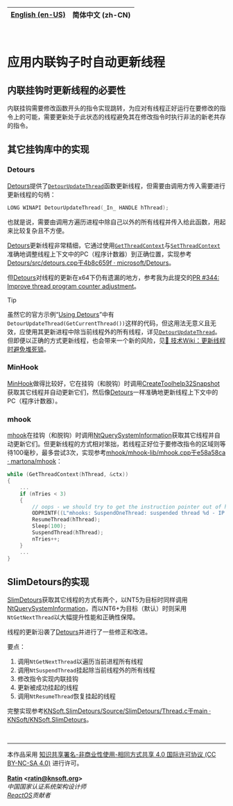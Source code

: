 | [English (en-US)](./README.md) | **简体中文 (zh-CN)** |
| --- | --- |

&nbsp;

# 应用内联钩子时自动更新线程

## 内联挂钩时更新线程的必要性

内联挂钩需要修改函数开头的指令实现跳转，为应对有线程正好运行在要修改的指令上的可能，需要更新处于此状态的线程避免其在修改指令时执行非法的新老共存的指令。

## 其它挂钩库中的实现

### Detours

[Detours](https://github.com/microsoft/Detours)提供了[`DetourUpdateThread`](https://github.com/microsoft/Detours/wiki/DetourUpdateThread)函数更新线程，但需要由调用方传入需要进行更新线程的句柄：
```C
LONG WINAPI DetourUpdateThread(_In_ HANDLE hThread);
```
也就是说，需要由调用方遍历进程中除自己以外的所有线程并传入给此函数，用起来比较复杂且不方便。

[Detours](https://github.com/microsoft/Detours)更新线程非常精细，它通过使用[`GetThreadContext`](https://learn.microsoft.com/en-us/windows/win32/api/processthreadsapi/nf-processthreadsapi-getthreadcontext)与[`SetThreadContext`](https://learn.microsoft.com/en-us/windows/win32/api/processthreadsapi/nf-processthreadsapi-setthreadcontext)准确地调整线程上下文中的PC（程序计数器）到正确位置，实现参考[Detours/src/detours.cpp于4b8c659f · microsoft/Detours](https://github.com/microsoft/Detours/blob/4b8c659f549b0ab21cf649377c7a84eb708f5e68/src/detours.cpp#L1840-L1906)。

但[Detours](https://github.com/microsoft/Detours)对线程的更新在x64下仍有遗漏的地方，参考我为此提交的[PR #344: Improve thread program counter adjustment](https://github.com/microsoft/Detours/pull/344)。

> [!TIP]
> 虽然它的官方示例“[Using Detours](https://github.com/microsoft/Detours/wiki/Using-Detours)”中有`DetourUpdateThread(GetCurrentThread())`这样的代码，但这用法无意义且无效，应使用其更新进程中除当前线程外的所有线程，详见[`DetourUpdateThread`](https://github.com/microsoft/Detours/wiki/DetourUpdateThread)。但即便以正确的方式更新线程，也会带来一个新的风险，见[🔗 技术Wiki：更新线程时避免堆死锁](https://github.com/KNSoft/KNSoft.SlimDetours/blob/main/Docs/TechWiki/Avoid%20Deadlocking%20on%20The%20Heap%20When%20Updating%20Threads/README.zh-CN.md)。

### MinHook

[MinHook](https://github.com/TsudaKageyu/minhook)做得比较好，它在挂钩（和脱钩）时调用[CreateToolhelp32Snapshot](https://learn.microsoft.com/en-us/windows/win32/api/tlhelp32/nf-tlhelp32-createtoolhelp32snapshot)获取其它线程并自动更新它们，然后像[Detours](https://github.com/microsoft/Detours)一样准确地更新线程上下文中的PC（程序计数器）。

### mhook

[mhook](https://github.com/martona/mhook)在挂钩（和脱钩）时调用[NtQuerySystemInformation](https://learn.microsoft.com/en-us/windows/win32/api/winternl/nf-winternl-ntquerysysteminformation)获取其它线程并自动更新它们。但更新线程的方式相对笨拙，若线程正好位于要修改指令的区域则等待100毫秒，最多尝试3次，实现参考[mhook/mhook-lib/mhook.cpp于e58a58ca · martona/mhook](https://github.com/martona/mhook/blob/e58a58ca31dbe14f202b9b26315bff9f7a32598c/mhook-lib/mhook.cpp#L557-L631)：
```C
while (GetThreadContext(hThread, &ctx))
{
    ...
    if (nTries < 3)
    {
        // oops - we should try to get the instruction pointer out of here. 
        ODPRINTF((L"mhooks: SuspendOneThread: suspended thread %d - IP is at %p - IS COLLIDING WITH CODE", dwThreadId, pIp));
        ResumeThread(hThread);
        Sleep(100);
        SuspendThread(hThread);
        nTries++;
    }
    ...
}
```

## SlimDetours的实现

[SlimDetours](https://github.com/KNSoft/KNSoft.SlimDetours)获取其它线程的方式有两个，以NT5为目标时同样调用[NtQuerySystemInformation](https://learn.microsoft.com/en-us/windows/win32/api/winternl/nf-winternl-ntquerysysteminformation)，而以NT6+为目标（默认）时则采用`NtGetNextThread`以大幅提升性能和正确性保障。

线程的更新沿袭了[Detours](https://github.com/microsoft/Detours)并进行了一些修正和改进。

要点：
1. 调用`NtGetNextThread`以遍历当前进程所有线程
2. 调用`NtSuspendThread`挂起除当前线程外的所有线程
3. 修改指令实现内联挂钩
4. 更新被成功挂起的线程
5. 调用`NtResumeThread`恢复挂起的线程

完整实现参考[KNSoft.SlimDetours/Source/SlimDetours/Thread.c于main · KNSoft/KNSoft.SlimDetours](../../../Source/SlimDetours/Thread.c)。

<br>
<hr>

本作品采用 [知识共享署名-非商业性使用-相同方式共享 4.0 国际许可协议 (CC BY-NC-SA 4.0)](http://creativecommons.org/licenses/by-nc-sa/4.0/) 进行许可。  
<br>
**[Ratin](https://github.com/RatinCN) &lt;[<ratin@knsoft.org>](mailto:ratin@knsoft.org)&gt;**  
*中国国家认证系统架构设计师*  
*[ReactOS](https://github.com/reactos/reactos)贡献者*
